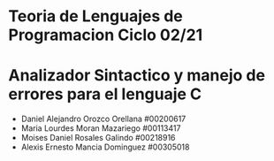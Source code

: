 # Teoria de Lenguajes de Programacion Ciclo 02/21
# Analizador Sintactico y manejo de errores para el lenguaje C

- Daniel Alejandro Orozco Orellana #00200617
- Maria Lourdes Moran Mazariego    #00113417
- Moises Daniel Rosales Galindo    #00218916
- Alexis Ernesto Mancia Dominguez  #00305018


